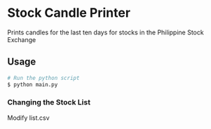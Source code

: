 # Stock Candle Printer

Prints candles for the last ten days for stocks in the Philippine Stock Exchange

## Usage

```bash
# Run the python script
$ python main.py
```

### Changing the Stock List

Modify list.csv
